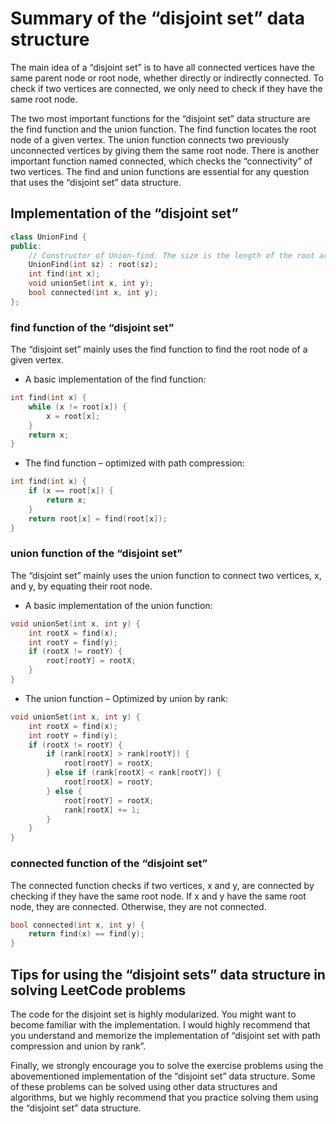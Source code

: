 # Summary of the “disjoint set” data structure

The main idea of a “disjoint set” is to have all connected vertices have the same parent node or root node, whether directly or indirectly connected. To check if two vertices are connected, we only need to check if they have the same root node.

The two most important functions for the “disjoint set” data structure are the find function and the union function. The find function locates the root node of a given vertex. The union function connects two previously unconnected vertices by giving them the same root node. There is another important function named connected, which checks the “connectivity” of two vertices. The find and union functions are essential for any question that uses the “disjoint set” data structure.



## Implementation of the “disjoint set”

```cpp
class UnionFind {
public:
    // Constructor of Union-find. The size is the length of the root array.
    UnionFind(int sz) : root(sz);
    int find(int x);
    void unionSet(int x, int y);
    bool connected(int x, int y);
};
```

### find function of the “disjoint set”
The “disjoint set” mainly uses the find function to find the root node of a given vertex.

* A basic implementation of the find function:

```cpp
int find(int x) {
    while (x != root[x]) {
        x = root[x];
    }
    return x;
}
```

* The find function – optimized with path compression:

```cpp
int find(int x) {
    if (x == root[x]) {
        return x;
    }
    return root[x] = find(root[x]);
}
```

### union function of the “disjoint set”

The “disjoint set” mainly uses the union function to connect two vertices, x, and y, by equating their root node.

* A basic implementation of the union function:

```cpp
void unionSet(int x, int y) {
    int rootX = find(x);
    int rootY = find(y);
    if (rootX != rootY) {
        root[rootY] = rootX;
    }
}
```

* The union function – Optimized by union by rank:

```cpp
void unionSet(int x, int y) {
    int rootX = find(x);
    int rootY = find(y);
    if (rootX != rootY) {
        if (rank[rootX] > rank[rootY]) {
            root[rootY] = rootX;
        } else if (rank[rootX] < rank[rootY]) {
            root[rootX] = rootY;
        } else {
            root[rootY] = rootX;
            rank[rootX] += 1;
        }
    }
}
```

### connected function of the “disjoint set”

The connected function checks if two vertices, x and y, are connected by checking if they have the same root node. If x and y have the same root node, they are connected. Otherwise, they are not connected.
```cpp
bool connected(int x, int y) {
    return find(x) == find(y);
}
```





## Tips for using the “disjoint sets” data structure in solving LeetCode problems
The code for the disjoint set is highly modularized. You might want to become familiar with the implementation. I would highly recommend that you understand and memorize the implementation of “disjoint set with path compression and union by rank”.

Finally, we strongly encourage you to solve the exercise problems using the abovementioned implementation of the “disjoint set” data structure. Some of these problems can be solved using other data structures and algorithms, but we highly recommend that you practice solving them using the “disjoint set” data structure.